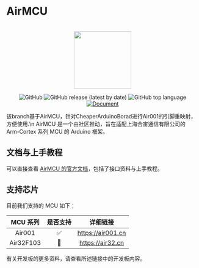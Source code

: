 # AirMCU

<p align="center">
    <br>
    <img src="https://avatars.githubusercontent.com/u/125976181" width="150"/>
    <br>
</p>
<p align="center">
    <img alt="GitHub" src="https://img.shields.io/github/license/Air-duino/Arduino-AirMCU">
    <img alt="GitHub release (latest by date)" src="https://img.shields.io/github/v/release/Air-duino/Arduino-AirMCU">
    <img alt="GitHub top language" src="https://img.shields.io/github/languages/top/Air-duino/Arduino-AirMCU">
    <a href="https://arduino.luatos.com/"><img alt="Document" src="https://img.shields.io/badge/document-online-blue"></a>
</p>

该branch基于AirMCU，针对CheaperArduinoBorad进行Air001的引脚重映射，方便使用.\n
AirMCU 是一个由社区推动，旨在适配上海合宙通信有限公司的 Arm-Cortex 系列 MCU 的 Arduino 框架。

## 文档与上手教程

可以直接查看 [AirMCU 的官方文档](https://arduino.luatos.com/)，包括了接口资料与上手教程。

## 支持芯片

目前我们支持的 MCU 如下：

| MCU 系列  | 是否支持 |      详细链接       |
| :-------: | :------: | :-----------------: |
|  Air001   |    ✅     | <https://air001.cn> |
| Air32F103 |    🔨     | <https://air32.cn>  |

有关开发板的更多资料，请查看所述链接中的开发板内容。

